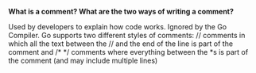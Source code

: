 **What is a comment? What are the two ways of writing a comment?**

Used by developers to explain how code works. Ignored by the Go Compiler. Go supports two different styles of comments: // comments in which all the text between the // and the end of the line is part of the comment and /* */ comments where everything between the *s is part of the comment (and may include multiple lines)